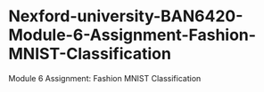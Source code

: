 # Nexford-university-BAN6420-Module-6-Assignment-Fashion-MNIST-Classification
Module 6 Assignment: Fashion MNIST Classification
